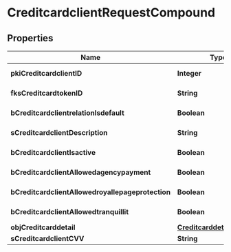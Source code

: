 

# CreditcardclientRequestCompound

## Properties

Name | Type | Description | Notes
------------ | ------------- | ------------- | -------------
**pkiCreditcardclientID** | **Integer** | The unique ID of the Creditcardclient |  [optional]
**fksCreditcardtokenID** | **String** | The creditcard token identifier |  [optional]
**bCreditcardclientrelationIsdefault** | **Boolean** | Whether if it&#39;s an relationisdefault | 
**sCreditcardclientDescription** | **String** | The description of the Creditcardclient | 
**bCreditcardclientIsactive** | **Boolean** | Whether the creditcardclient is active or not | 
**bCreditcardclientAllowedagencypayment** | **Boolean** | Whether if it&#39;s an allowedagencypayment | 
**bCreditcardclientAllowedroyallepageprotection** | **Boolean** | Whether if it&#39;s an allowedroyallepageprotection | 
**bCreditcardclientAllowedtranquillit** | **Boolean** | Whether if it&#39;s an allowedtranquillit | 
**objCreditcarddetail** | [**CreditcarddetailRequest**](CreditcarddetailRequest.md) |  | 
**sCreditcardclientCVV** | **String** | The creditcard card CVV | 





